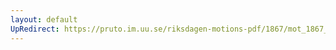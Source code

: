 ```yaml
---
layout: default
UpRedirect: https://pruto.im.uu.se/riksdagen-motions-pdf/1867/mot_1867__ak__215/mot_1867__ak__215-001.pdf
---
```

